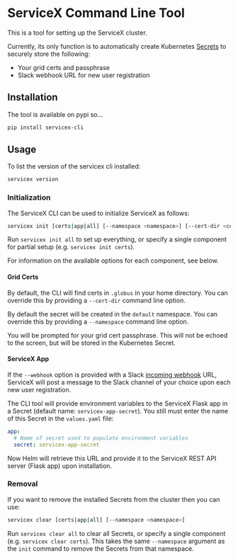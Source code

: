 # ServiceX Command Line Tool
This is a tool for setting up the ServiceX cluster. 

Currently, its only function is to automatically create
Kubernetes [Secrets](https://kubernetes.io/docs/concepts/configuration/secret/) 
to securely store the following:
- Your grid certs and passphrase
- Slack webhook URL for new user registration

## Installation
The tool is available on pypi so...
```bash
pip install servicex-cli
```

## Usage
To list the version of the servicex cli installed:
```bash
servicex version
```

### Initialization

The ServiceX CLI can be used to initialize ServiceX as follows:

```bash
servicex init [certs|app|all] [--namespace <namespace>] [--cert-dir <cert dir>] [--webhook <webhook url>]
```

Run `servicex init all` to set up everything, 
or specify a single component for partial setup (e.g. `servicex init certs`).

For information on the available options for each component, see below.

#### Grid Certs

By default, the CLI will find certs in `.globus` in your home directory. You can 
override this by providing a `--cert-dir` command line option.

By default the secret will be created in the `default` namespace. You can
override this by providing a `--namespace` command line option.

You will be prompted for your grid cert passphrase. This 
will not be echoed to the screen, but will be stored in the Kubernetes Secret.

#### ServiceX App

If the `--webhook` option is provided with a Slack 
[incoming webhook](https://slack.com/help/articles/115005265063-Incoming-Webhooks-for-Slack) 
URL, ServiceX will post a message to the Slack channel of your choice 
upon each new user registration.

The CLI tool will provide environment variables to the ServiceX Flask app in 
a Secret (default name: `servicex-app-secret`).
You still must enter the name of this Secret in the `values.yaml` file:

```yaml
app:
  # Name of secret used to populate environment variables
  secret: servicex-app-secret
```

Now Helm will retrieve this URL and provide it to the ServiceX REST API server 
(Flask app) upon installation.

### Removal

If you want to remove the installed Secrets from the cluster then
you can use:

```bash
servicex clear [certs|app|all] [--namespace <namespace>]
```

Run `servicex clear all` to clear all Secrets, or specify a single component 
(e.g. `servicex clear certs`). This takes the same `--namespace` argument as the `init` command to remove the 
Secrets from that namespace.

